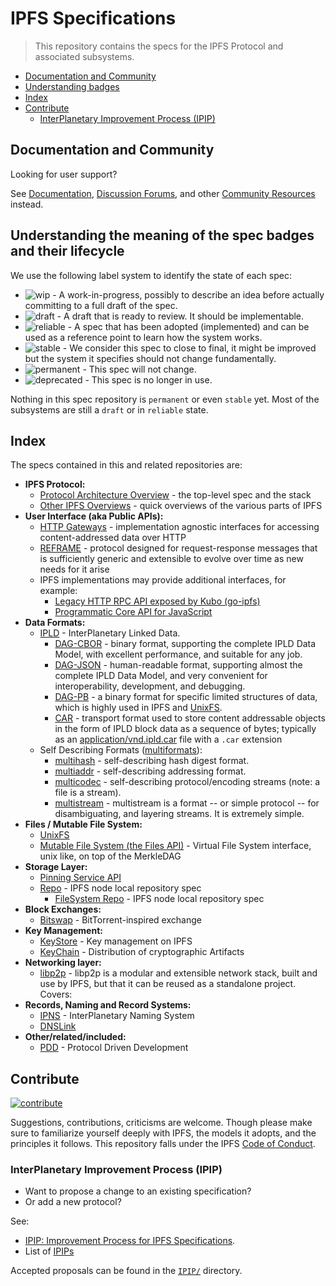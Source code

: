 # IPFS Specifications

> This repository contains the specs for the IPFS Protocol and associated subsystems.

- [Documentation and Community](#documentation-and-community)
- [Understanding badges](#understanding-the-meaning-of-the-spec-badges-and-their-lifecycle)
- [Index](#index)
- [Contribute](#contribute)
  - [InterPlanetary Improvement Process (IPIP)](#interplanetary-improvement-process-ipip)

## Documentation and Community

Looking for user support?

See [Documentation](https://docs.ipfs.io),
[Discussion Forums](https://discuss.ipfs.io/), and other
[Community Resources](https://docs.ipfs.io/community/) instead.

## Understanding the meaning of the spec badges and their lifecycle

We use the following label system to identify the state of each spec:

- ![wip](https://img.shields.io/badge/status-wip-orange.svg?style=flat-square) - A work-in-progress, possibly to describe an idea before actually committing to a full draft of the spec.
- ![draft](https://img.shields.io/badge/status-draft-yellow.svg?style=flat-square) - A draft that is ready to review. It should be implementable.
- ![reliable](https://img.shields.io/badge/status-reliable-green.svg?style=flat-square) - A spec that has been adopted (implemented) and can be used as a reference point to learn how the system works.
- ![stable](https://img.shields.io/badge/status-stable-brightgreen.svg?style=flat-square) - We consider this spec to close to final, it might be improved but the system it specifies should not change fundamentally.
- ![permanent](https://img.shields.io/badge/status-permanent-blue.svg?style=flat-square) - This spec will not change.
- ![deprecated](https://img.shields.io/badge/status-deprecated-red.svg?style=flat-square) - This spec is no longer in use.

Nothing in this spec repository is `permanent` or even `stable` yet. Most of the subsystems are still a `draft` or in `reliable` state.

## Index

The specs contained in this and related repositories are:

- **IPFS Protocol:**
  - [Protocol Architecture Overview](./ARCHITECTURE.md) - the top-level spec and the stack
  - [Other IPFS Overviews](/overviews) - quick overviews of the various parts of IPFS
- **User Interface (aka Public APIs):**
  - [HTTP Gateways](./http-gateways/) - implementation agnostic interfaces for accessing content-addressed data over HTTP
  - [REFRAME](./reframe/) - protocol designed for request-response messages that is sufficiently generic and extensible to evolve over time as new needs for it arise
  - IPFS implementations may provide additional interfaces, for example:
    - [Legacy HTTP RPC API exposed by Kubo (go-ipfs)](https://docs.ipfs.io/reference/http/api/)
    - [Programmatic Core API for JavaScript](https://github.com/ipfs/js-ipfs/tree/master/docs/core-api#readme)
- **Data Formats:**
  - [IPLD](https://ipld.io/specs/) - InterPlanetary Linked Data.
    - [DAG-CBOR](https://ipld.io/docs/codecs/known/dag-cbor/) -  binary format, supporting the complete IPLD Data Model, with excellent performance, and suitable for any job.
    - [DAG-JSON](https://ipld.io/docs/codecs/known/dag-json/) - human-readable format, supporting almost the complete IPLD Data Model, and very convenient for interoperability, development, and debugging.
    - [DAG-PB](https://ipld.io/docs/codecs/known/dag-pb/) - a binary format for specific limited structures of data, which is highly used in IPFS and [UnixFS](./UNIXFS.md).
    - [CAR](https://ipld.io/specs/transport/car/) - transport format used to store content addressable objects in the form of IPLD block data as a sequence of bytes; typically as an [application/vnd.ipld.car](https://www.iana.org/assignments/media-types/application/vnd.ipld.car) file with a `.car` extension
  - Self Describing Formats ([multiformats](http://github.com/multiformats/multiformats)):
    - [multihash](https://github.com/multiformats/multihash) - self-describing hash digest format.
    - [multiaddr](https://github.com/multiformats/multiaddr) - self-describing addressing format.
    - [multicodec](https://github.com/multiformats/multicodec) - self-describing protocol/encoding streams (note: a file is a stream).
    - [multistream](https://github.com/multiformats/multistream) - multistream is a format -- or simple protocol -- for disambiguating, and layering streams. It is extremely simple.
- **Files / Mutable File System:**
  - [UnixFS](./UNIXFS.md)
  - [Mutable File System (the Files API)](./MUTABLE_FILE_SYSTEM.md) - Virtual File System interface, unix like, on top of the MerkleDAG
- **Storage Layer:**
  - [Pinning Service API](https://ipfs.github.io/pinning-services-api-spec/)
  - [Repo](./REPO.md) - IPFS node local repository spec
    - [FileSystem Repo](./REPO_FS.md) - IPFS node local repository spec
- **Block Exchanges:**
  - [Bitswap](./BITSWAP.md) - BitTorrent-inspired exchange
- **Key Management:**
  - [KeyStore](./KEYSTORE.md) - Key management on IPFS
  - [KeyChain](./KEYCHAIN.md) - Distribution of cryptographic Artifacts
- **Networking layer:**
  - [libp2p](https://github.com/libp2p/specs) - libp2p is a modular and extensible network stack, built and use by IPFS, but that it can be reused as a standalone project. Covers:
- **Records, Naming and Record Systems:**
  - [IPNS](./IPNS.md) - InterPlanetary Naming System
  - [DNSLink](https://dnslink.dev)
- **Other/related/included:**
  - [PDD](https://github.com/ipfs/pdd) - Protocol Driven Development

## Contribute

[![contribute](https://cdn.rawgit.com/jbenet/contribute-ipfs-gif/master/img/contribute.gif)](https://github.com/ipfs/community/blob/master/CONTRIBUTING.md)

Suggestions, contributions, criticisms are welcome. Though please make sure to familiarize yourself deeply with IPFS, the models it adopts, and the principles it follows.
This repository falls under the IPFS [Code of Conduct](https://github.com/ipfs/community/blob/master/code-of-conduct.md).

### InterPlanetary Improvement Process (IPIP)

- Want to propose a change to an existing specification?
- Or add a new protocol?

See:
 - [IPIP: Improvement Process for IPFS Specifications](./IPIP_PROCESS.md).
 - List of [IPIPs](./IPIP/)

Accepted proposals can be found in the [`IPIP/`](./IPIP/) directory.
